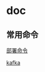 # doc
## 常用命令
[部署命令](%E5%B8%B8%E7%94%A8%E5%91%BD%E4%BB%A4/%E9%83%A8%E7%BD%B2%E5%91%BD%E4%BB%A4.md)

[kafka](%E5%B8%B8%E7%94%A8%E5%91%BD%E4%BB%A4/kafka.md)